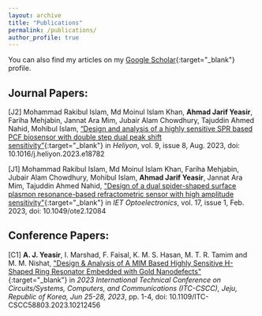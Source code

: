 ```yaml
---
layout: archive
title: "Publications"
permalink: /publications/
author_profile: true
---
```

<!--
{% if author.googlescholar %}
  You can also find my articles on <u><a href="{{author.googlescholar}}">my Google Scholar profile</a>.</u>
{% endif %}

{% include base_path %}
<!--
{% for post in site.publications reversed %}
  {% include archive-single.html %}
{% endfor %}
-->

You can also find my articles on my [Google Scholar](https://scholar.google.com/citations?user=JzyW7lQAAAAJ&hl=en){:target="_blank"} profile.

## Journal Papers:

[J2] Mohammad Rakibul Islam, Md Moinul Islam Khan, **Ahmad Jarif Yeasir**, Fariha Mehjabin, Jannat Ara Mim, Jubair Alam Chowdhury, Tajuddin Ahmed Nahid, Mohibul Islam, [“Design and analysis of a highly sensitive SPR based PCF biosensor with double step dual peak shift sensitivity”](https://www.cell.com/heliyon/fulltext/S2405-8440(23)05990-X?_returnURL=https%3A%2F%2Flinkinghub.elsevier.com%2Fretrieve%2Fpii%2FS240584402305990X%3Fshowall%3Dtrue/){:target="_blank"} in *Heliyon*, vol. 9, issue 8, Aug. 2023, doi: 10.1016/j.heliyon.2023.e18782

[J1] Mohammad Rakibul Islam, Md Moinul Islam Khan, Fariha Mehjabin, Jubair Alam Chowdhury, Mohibul Islam, **Ahmad Jarif Yeasir**, Jannat Ara Mim, Tajuddin Ahmed Nahid, ["Design of a dual spider-shaped surface plasmon resonance-based refractometric sensor with high amplitude sensitivity"](https://ietresearch.onlinelibrary.wiley.com/doi/full/10.1049/ote2.12084){:target="_blank"} in *IET Optoelectronics*, vol. 17, issue 1, Feb. 2023, doi: 10.1049/ote2.12084

## Conference Papers:

[C1] **A. J. Yeasir**, I. Marshad, F. Faisal, K. M. S. Hasan, M. T. R. Tamim and M. M. Nishat, ["Design & Analysis of A MIM Based Highly Sensitive H-Shaped Ring Resonator Embedded with Gold Nanodefects"](https://ieeexplore.ieee.org/abstract/document/10212456){:target="_blank"} in *2023 International Technical Conference on Circuits/Systems, Computers, and Communications (ITC-CSCC), Jeju, Republic of Korea, Jun 25-28, 2023*, pp. 1-4, doi: 10.1109/ITC-CSCC58803.2023.10212456
